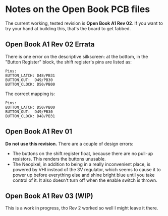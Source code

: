 # Notes on the Open Book PCB files

The current working, tested revision is **Open Book A1 Rev 02**. If you want to try your hand at building this, that's the board to get fabbed.

## Open Book A1 Rev 02 Errata

There is one error on the descriptive silkscreen: at the bottom, in the "Button Register" block, the shift register's pins are listed as:

    Pins: 
    BUTTON_LATCH: D48/PB31
    BUTTON_OUT:  D49/PB30
    BUTTON_CLOCK: D50/PB00

The correct mapping is:

    Pins: 
    BUTTON_LATCH: D50/PB00
    BUTTON_OUT:  D49/PB30
    BUTTON_CLOCK: D48/PB31

## Open Book A1 Rev 01

**Do not use this revision.** There are a couple of design errors:

* The buttons on the shift register float, because there are no pull-up resistors. This renders the buttons unusable.
* The Neopixel, in addition to being in a really inconvenient place, is powered by VHI instead of the 3V regulator, which seems to cause it to power up before everything else and shine bright blue until you take control of it. It also doesn't turn off when the enable switch is thrown.

## Open Book A1 Rev 03 (WIP)

This is a work in progress, tho Rev 2 worked so well I might leave it there.
